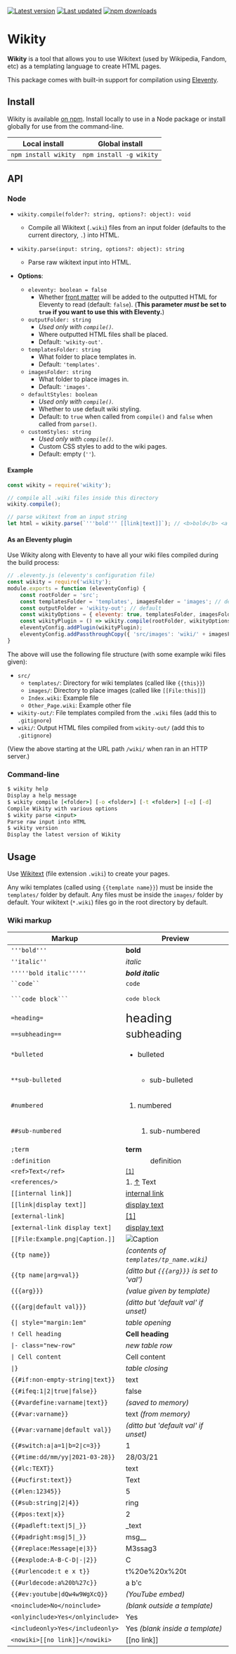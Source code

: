 [![Latest version](https://img.shields.io/github/v/release/Nixinova/Wikity?label=latest%20version&style=flat-square)](https://github.com/Nixinova/Wikity/releases)
[![Last updated](https://img.shields.io/github/release-date/Nixinova/Wikity?label=updated&style=flat-square)](https://github.com/Nixinova/Wikity/releases)
[![npm downloads](https://img.shields.io/npm/dt/wikity?logo=npm)](https://www.npmjs.com/package/wikity)

# Wikity

**Wikity** is a tool that allows you to use Wikitext (used by Wikipedia, Fandom, etc) as a templating language to create HTML pages.

This package comes with built-in support for compilation using [Eleventy](https://11ty.dev).

## Install

Wikity is available [on npm](https://www.npmjs.com/package/wikity).
Install locally to use in a Node package or install globally for use from the command-line.

| Local install        | Global install          |
| -------------------- | ----------------------- |
| `npm install wikity` | `npm install -g wikity` |

## API

### Node

- `wikity.compile(folder?: string, options?: object): void`
  - Compile all Wikitext (`.wiki`) files from an input folder (defaults to the current directory, `.`) into HTML.
- `wikity.parse(input: string, options?: object): string`
  - Parse raw wikitext input into HTML.

- **Options**:
  - `eleventy: boolean = false`
    - Whether [front matter](https://www.11ty.dev/docs/data-frontmatter/) will be added to the outputted HTML for Eleventy to read (default: `false`).
      (**This parameter *must* be set to `true` if you want to use this with Eleventy.**)
  - `outputFolder: string`
    - *Used only with `compile()`.*
    - Where outputted HTML files shall be placed.
    - Default: `'wikity-out'`.
  - `templatesFolder: string`
    - What folder to place templates in.
    - Default: `'templates'`.
  - `imagesFolder: string`
    - What folder to place images in.
    - Default: `'images'`.
  - `defaultStyles: boolean`
    - *Used only with `compile()`.*
    - Whether to use default wiki styling.
    - Default: to `true` when called from `compile()` and `false` when called from `parse()`.
  - `customStyles: string`
    - *Used only with `compile()`.*
    - Custom CSS styles to add to the wiki pages.
    - Default: empty (`''`).

#### Example

```js
const wikity = require('wikity');

// compile all .wiki files inside this directory
wikity.compile();

// parse wikitext from an input string
let html = wikity.parse(`'''bold''' [[link|text]]`); // <b>bold</b> <a href="link"...>text</a>
```

#### As an Eleventy plugin

Use Wikity along with Eleventy to have all your wiki files compiled during the build process:

```js
// .eleventy.js (eleventy's configuration file)
const wikity = require('wikity');
module.exports = function (eleventyConfig) {
    const rootFolder = 'src';
    const templatesFolder = 'templates', imagesFolder = 'images'; // defaults; relative to root folder
    const outputFolder = 'wikity-out'; // default
    const wikityOptions = { eleventy: true, templatesFolder, imagesFolder, outputFolder };
    const wikityPlugin = () => wikity.compile(rootFolder, wikityOptions);
    eleventyConfig.addPlugin(wikityPlugin);
    eleventyConfig.addPassthroughCopy({ 'src/images': 'wiki/' + imagesFolder }); // Eleventy does not pass through images by default
}
```

The above will use the following file structure (with some example wiki files given):

- `src/`
  - `templates/`: Directory for wiki templates (called like `{{this}}`)
  - `images/`: Directory to place images (called like `[[File:this]]`)
  - `Index.wiki`: Example file
  - `Other_Page.wiki`: Example other file
- `wikity-out/`: File templates compiled from the `.wiki` files (add this to `.gitignore`)
- `wiki/`: Output HTML files compiled from `wikity-out/` (add this to `.gitignore`)

(View the above starting at the URL path `/wiki/` when ran in an HTTP server.)

### Command-line
```cmd
$ wikity help
Display a help message
$ wikity compile [<folder>] [-o <folder>] [-t <folder>] [-e] [-d]
Compile Wikity with various options
$ wikity parse <input>
Parse raw input into HTML
$ wikity version
Display the latest version of Wikity
```

## Usage

Use [Wikitext](https://en.wikipedia.org/wiki/Help:Wikitext) (file extension `.wiki`) to create your pages.

Any wiki templates (called using `{{template name}}`) must be inside the `templates/` folder by default.
Any files must be inside the `images/` folder by default.
Your wikitext (`*.wiki`) files go in the root directory by default.

### Wiki markup

| Markup                           | Preview                                   |
| -------------------------------- | ----------------------------------------- |
| `'''bold'''`                     | **bold**                                  |
| `''italic''`                     | *italic*                                  |
| `'''''bold italic'''''`          | ***bold italic***                         |
| ` ``code`` `                     | `code`                                    |
| ` ```code block``` `             | <pre>code block</pre>                     |
| `=heading=`                      | <big><big><big>heading</big></big></big>  |
| `==subheading==`                 | <big><big>subheading</big></big>          |
| `*bulleted`                      | <ul><li>bulleted</li></ul>                |
| `**sub-bulleted`                 | <ul><ul><li>sub-bulleted</li></ul></ul>   |
| `#numbered`                      | <ol><li>numbered</li></ol>                |
| `##sub-numbered`                 | <ol><ol><li>sub-numbered</li></ol></ol>   |
| `;term`                          | <dt>**term**</dt>                         |
| `:definition`                    | <dd>&emsp;definition</dd>                 |
| `<ref>Text</ref>`                | <sup id=cite-1>[[1]](#ref-1)</sup>        |
| `<references/>`                  | 1. <a id=ref-1>[↑](#cite-1)</a> Text      |
| `[[internal link]]`              | [internal link](#internal_link)           |
| `[[link\|display text]]`         | [display text](#link)                     |
| `[external-link]`                | [[1]](#external-link)                     |
| `[external-link display text]`   | [display text](#external-link)            |
| `[[File:Example.png\|Caption.]]` | ![Caption](Example.png)                   |
| `{{tp name}}`                    | *(contents of `templates/tp_name.wiki`)*  |
| `{{tp name\|arg=val}}`           | *(ditto but `{{{arg}}}` is set to 'val')* |
| `{{{arg}}}`                      | *(value given by template)*               |
| `{{{arg\|default val}}}`         | *(ditto but 'default val' if unset)*      |
| `{\| style="margin:1em"`         | *table opening*                           |
| `! Cell heading`                 | **Cell heading**                          |
| `\|- class="new-row"`            | *new table row*                           |
| `\| Cell content`                | Cell content                              |
| `\|}`                            | *table closing*                           |
| `{{#if:non-empty-string\|text}}` | text                                      |
| `{{#ifeq:1\|2\|true\|false}}`    | false                                     |
| `{{#vardefine:varname\|text}}`   | *(saved to memory)*                       |
| `{{#var:varname}}`               | text *(from memory)*                      |
| `{{#var:varname\|default val}}`  | *(ditto but 'default val' if unset)*      |
| `{{#switch:a\|a=1\|b=2\|c=3}}`   | 1                                         |
| `{{#time:dd/mm/yy\|2021-03-28}}` | 28/03/21                                  |
| `{{#lc:TEXT}}`                   | text                                      |
| `{{#ucfirst:text}}`              | Text                                      |
| `{{#len:12345}}`                 | 5                                         |
| `{{#sub:string\|2\|4}}`          | ring                                      |
| `{{#pos:text\|x}}`               | 2                                         |
| `{{#padleft:text\|5\|_}}`        | _text                                     |
| `{{#padright:msg\|5\|_}}`        | msg__                                     |
| `{{#replace:Message\|e\|3}}`     | M3ssag3                                   |
| `{{#explode:A-B-C-D\|-\|2}}`     | C                                         |
| `{{#urlencode:t e x t}}`         | t%20e%20x%20t                             |
| `{{#urldecode:a%20b%27c}}`       | a b'c                                     |
| `{{#ev:youtube\|dQw4w9WgXcQ}}`   | *(YouTube embed)*                         |
| `<noinclude>No</noinclude>`      | *(blank outside a template)*              |
| `<onlyinclude>Yes</onlyinclude>` | Yes                                       |
| `<includeonly>Yes</includeonly>` | Yes *(blank inside a template)*           |
| `<nowiki>[[no link]]</nowiki>`   | [[no link]]                               |

